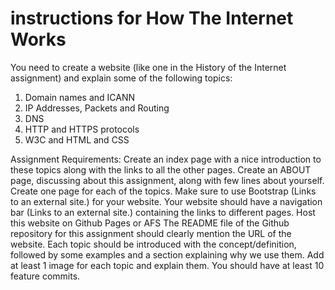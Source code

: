 # instructions for How The Internet Works
You need to create a website (like one in the History of the Internet assignment) and explain some of the following topics:

 
1. Domain names and ICANN
2. IP Addresses, Packets and Routing
3. DNS
4. HTTP and HTTPS protocols
5. W3C and HTML and CSS
 

Assignment Requirements:
Create an index page with a nice introduction to these topics along with the links to all the other pages.
Create an ABOUT page, discussing about this assignment, along with few lines about yourself.
Create one page for each of the topics.
Make sure to use Bootstrap (Links to an external site.) for your website. Your website should have a navigation bar (Links to an external site.) containing the links to different pages.
Host this website on Github Pages or AFS
The README file of the Github repository for this assignment should clearly mention the URL of the website. 
Each topic should be introduced with the concept/definition, followed by some examples and a section explaining why we use them. 
Add at least 1 image for each topic and explain them.
You should have at least 10 feature commits.